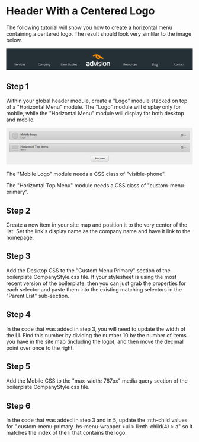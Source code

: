 Header With a Centered Logo
================================================
The following tutorial will show you how to create a horizontal menu containing a centered logo.  The result should look very simlilar to the image below.

![alt tag](centered-logo-header.png) 

Step 1
------
Within your global header module, create a "Logo" module stacked on top of a "Horizontal Menu" module. The "Logo" module will display only for mobile, while the "Horizontal Menu" module will display for both desktop and mobile.

![alt tag](centered-logo-modules.png) 

The "Mobile Logo" module needs a CSS class of "visible-phone".

The "Horizontal Top Menu" module needs a CSS class of "custom-menu-primary".

Step 2
------
Create a new item in your site map and position it to the very center of the list.  Set the link's display name as the company name and have it link to the homepage.

Step 3
------
Add the Desktop CSS to the "Custom Menu Primary" section of the boilerplate CompanyStyle.css file. If your stylesheet is using the most recent version of the boilerplate, then you can just grab the properties for each selector and paste them into the existing matching selectors in the "Parent List" sub-section.

Step 4
------
In the code that was added in step 3, you will need to update the width of the LI.  Find this number by dividing the number 10 by the number of items you have in the site map (including the logo), and then move the decimal point over once to the right.

Step 5
------
Add the Mobile CSS to the "max-width: 767px" media query section of the boilerplate CompanyStyle.css file.

Step 6
------
In the code that was added in step 3 and in 5, update the :nth-child values for ".custom-menu-primary .hs-menu-wrapper >ul > li:nth-child(4) > a" so it matches the index of the li that contains the logo.


